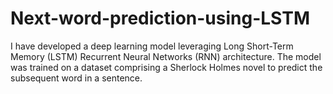 # Next-word-prediction-using-LSTM
I have developed a deep learning model leveraging Long Short-Term Memory (LSTM) Recurrent Neural Networks (RNN) architecture. The model was trained on a dataset comprising a Sherlock Holmes novel to predict the subsequent word in a sentence.
